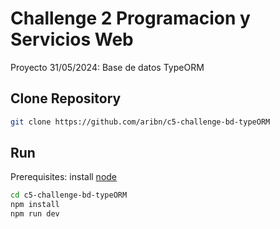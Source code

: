 # Challenge 2 Programacion y Servicios Web
Proyecto 31/05/2024: Base de datos TypeORM

## Clone Repository
```bash
git clone https://github.com/aribn/c5-challenge-bd-typeORM
```

## Run
Prerequisites: install [node](https://nodejs.org/en/)
```bash
cd c5-challenge-bd-typeORM
npm install
npm run dev
```
